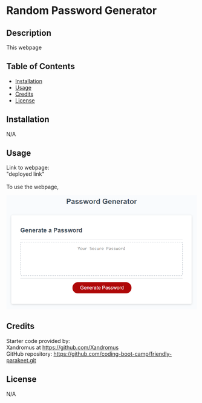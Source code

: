 # Random Password Generator

## Description

This webpage

## Table of Contents

- [Installation](#installation)
- [Usage](#usage)
- [Credits](#credits)
- [License](#license)

## Installation

N/A

## Usage

Link to webpage: 
<br/> "deployed link"
<br/>
<br/>To use the webpage, 

![alt text](assets/03-javascript-homework-demo.png)

## Credits

Starter code provided by:
<br/>Xandromus at https://github.com/Xandromus
<br/>GitHub repository: https://github.com/coding-boot-camp/friendly-parakeet.git

## License

N/A